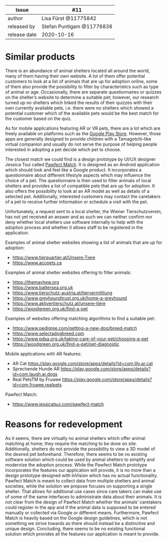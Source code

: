 | Issue        | #11 |
| ------------ | -- |
| author       | Lisa Fürst @11775842 |
| released by  | Stefan Puntigam @11776838 |
| release date | 2020-10-16 |


# Similar products

There is an abundance of animal shelters located all around the world, many of them having their own website. A lot of them offer potential customers to look at a list of animals that are up for adoption online, some of them also provide the possibility to filter by characteristics such as type of animal or age. Occasionally, there are separate questionnaires or quizzes on the shelter’s website to determine a suitable pet; however, our research turned up no shelters which linked the results of their quizzes with their own currently available pets, i.e. there were no shelters which showed a potential customer which of the available pets would be the best match for the customer based on the quiz.   

As for mobile applications featuring AR or VR pets, there are a lot which are freely available on platforms such as the [Google Play Store](https://play.google.com/store). However, those apps are generally designed to provide children with a Tamagotchi-like virtual companion and usually do not serve the purpose of helping people interested in adopting a pet decide which pet to choose.  

The closest match we could find is a design prototype by UI/UX designer Jessica Tsui called [Pawfect Match](https://www.jessicatsui.com/pawfect-match). It is designed as an Android application which should look and feel like a Google product. It incorporates a questionnaire about different lifestyle aspects which may influence the choice of a pet. The questionnaire is then used to filter animals of local shelters and provides a list of compatible pets that are up for adoption. It also offers the possibility to look at an AR model as well as details of a selected pet. Additionally, interested customers may contact the caretakers of a pet to receive further information or schedule a visit with the pet.  

Unfortunately, a request sent to a local shelter, the Wiener Tierschutzverein, has not yet received an answer and as such we can neither confirm nor deny whether local shelters use software internally to help with the adoption process and whether it allows staff to be registered in the application.  

Examples of animal shelter websites showing a list of animals that are up for adoption:
- https://www.tierquartier.at/Unsere-Tiere
- https://www.accpets.ca

Examples of animal shelter websites offering to filter animals:
- https://themayhew.org
- https://www.battersea.org.uk
- https://www.tierschutz-austria.at/tiervermittlung
- https://www.greyhoundtrust.org.uk/home-a-greyhound
- https://www.aktivertierschutz.at/unsere-tiere
- https://woodgreen.org.uk/find-a-pet

Examples of websites offering matching algorithms to find a suitable pet:
- https://www.pedigree.com/getting-a-new-dog/breed-match
- https://www.selectadogbreed.com
- https://www.pdsa.org.uk/taking-care-of-your-pet/choosing-a-pet
- https://woodgreen.org.uk/find-a-pet/pet-diagnostic

Mobile applications with AR features:
- AR Cat https://play.google.com/store/apps/details?id=com.lily.ar.cat
- Sprechende Hunde AR https://play.google.com/store/apps/details?id=com.laugh.ar.dogs
- Real PetsTM by Fruwee https://play.google.com/store/apps/details?id=com.fruwee.realpets

Pawfect Match: 
- https://www.jessicatsui.com/pawfect-match

# Reasons for redevelopment

As it seems, there are virtually no animal shelters which offer animal matching at home; they require the matching to be done on site. Additionally, shelters do not provide the possibility to view a 3D model of the desired pet beforehand. Therefore, there seems to be no existing software solution which could be used by animal shelters to simplify and modernize the adoption process. While the Pawfect Match prototype incorporates the features our application will provide, it is no more than a design prototype designed with InVision which has no actual functionality. Pawfect Match is meant to collect data from multiple shelters and animal societies, while the solution we propose focuses on supporting a single shelter. That allows for additional use cases since care takers can make use of some of the same interfaces to administrate data about their animals. It is not clear from the design of Pawfect Match whether the animals’ caretakers could register in the app and if the animal data is supposed to be entered manually or collected via Google or different means. Furthermore, Pawfect Match is heavily based on the Google design guidelines, which is not something we strive towards as there should instead be a distinctive and unique design. Concluding, there seems to be no existing functional solution which provides all the features our application is meant to provide.